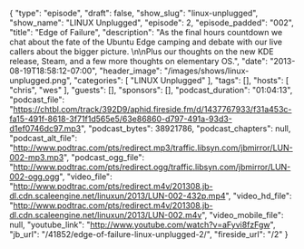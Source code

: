 {
  "type": "episode",
  "draft": false,
  "show_slug": "linux-unplugged",
  "show_name": "LINUX Unplugged",
  "episode": 2,
  "episode_padded": "002",
  "title": "Edge of Failure",
  "description": "As the final hours countdown we chat about the fate of the Ubuntu Edge camping and debate with our live callers about the bigger picture. \n\nPlus our thoughts on the new KDE release, Steam, and a few more thoughts on elementary OS.",
  "date": "2013-08-19T18:58:12-07:00",
  "header_image": "/images/shows/linux-unplugged.png",
  "categories": [
    "LINUX Unplugged"
  ],
  "tags": [],
  "hosts": [
    "chris",
    "wes"
  ],
  "guests": [],
  "sponsors": [],
  "podcast_duration": "01:04:13",
  "podcast_file": "https://chtbl.com/track/392D9/aphid.fireside.fm/d/1437767933/f31a453c-fa15-491f-8618-3f71f1d565e5/63e86860-d797-491a-93d3-d1ef0746dc97.mp3",
  "podcast_bytes": 38921786,
  "podcast_chapters": null,
  "podcast_alt_file": "http://www.podtrac.com/pts/redirect.mp3/traffic.libsyn.com/jbmirror/LUN-002-mp3.mp3",
  "podcast_ogg_file": "http://www.podtrac.com/pts/redirect.ogg/traffic.libsyn.com/jbmirror/LUN-002-ogg.ogg",
  "video_file": "http://www.podtrac.com/pts/redirect.m4v/201308.jb-dl.cdn.scaleengine.net/linuxun/2013/LUN-002-432p.mp4",
  "video_hd_file": "http://www.podtrac.com/pts/redirect.m4v/201308.jb-dl.cdn.scaleengine.net/linuxun/2013/LUN-002.m4v",
  "video_mobile_file": null,
  "youtube_link": "http://www.youtube.com/watch?v=aFyvi8fzFgw",
  "jb_url": "/41852/edge-of-failure-linux-unplugged-2/",
  "fireside_url": "/2"
}

